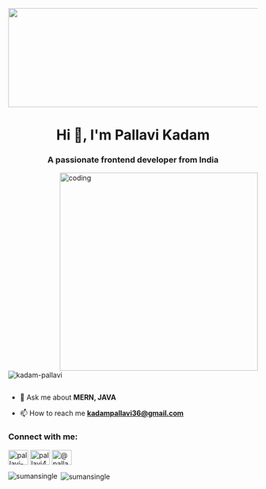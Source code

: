 <img width="1000" height="200" src="https://img.freepik.com/free-vector/web-development-banner-computer-with-window-computer-with-browser-window_80328-118.jpg">
<h1 align="center">Hi 👋, I'm Pallavi Kadam</h1>
<h3 align="center">A passionate frontend developer from India</h3>
<img align="right" alt="coding" width="400" src="https://media2.giphy.com/media/hpXdHPfFI5wTABdDx9/200.webp?cid=ecf05e471rpbt3eemwd8jstot76un684jppjyxbxewsl18at&rid=200.webp&ct=g">

<p align="left"> <img src="https://komarev.com/ghpvc/?username=kadam-pallavi&label=Profile%20views&color=0e75b6&style=flat" alt="kadam-pallavi" /> </p>

<p align="left"> <a href="https://twitter.com/" target="blank"><img src="https://img.shields.io/twitter/follow/?logo=twitter&style=for-the-badge" alt="" /></a> </p>

- 💬 Ask me about **MERN, JAVA**

- 📫 How to reach me **kadampallavi36@gmail.com**

<h3 align="left">Connect with me:</h3>
<p align="left">
<a href="https://linkedin.com/in/pallavi-kadam-578305239" target="blank"><img align="center" src="https://raw.githubusercontent.com/rahuldkjain/github-profile-readme-generator/master/src/images/icons/Social/linked-in-alt.svg" alt="pallavi-kadam-578305239" height="30" width="40" /></a>
<a href="https://instagram.com/pallavi4612" target="blank"><img align="center" src="https://raw.githubusercontent.com/rahuldkjain/github-profile-readme-generator/master/src/images/icons/Social/instagram.svg" alt="pallavi4612" height="30" width="40" /></a>
<a href="https://hashnode.com/@pallavi_kadam" target="blank"><img align="center" src="https://raw.githubusercontent.com/rahuldkjain/github-profile-readme-generator/master/src/images/icons/Social/hashnode.svg" alt="@pallavi_kadam" height="30" width="40" /></a>
</p>

<p><img align="left" src="https://github-readme-stats.vercel.app/api/top-langs?username=sumansingle&show_icons=true&locale=en&layout=compact" alt="sumansingle" /></p>

<p>&nbsp;<img align="center" src="https://github-readme-stats.vercel.app/api?username=kadam-pallavi&show_icons=true&locale=en" alt="sumansingle" /></p>
